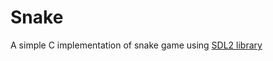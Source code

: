 # Snake

A simple C implementation of snake game using [SDL2 library](https://www.libsdl.org/ "Simple DirectMedia Layer")
